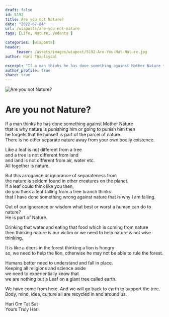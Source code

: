 ```yaml
---
draft: false
id: 5192 
title: Are you not Nature?
date: "2022-07-04"
url: /wiaposts/are-you-not-nature
tags: [Life, Nature, Vedanta ]    

categories: [wiaposts] 
header:
     teaser: /assets/images/wiapost/5192-Are-You-Not-Nature.jpg
author: Hari Thapliyaal 

excerpt: "If a man thinks he has done something against Mother Nature that is why nature is punishing him or going to punish him then he forgets that he himself is part of the parcel of nature. There is no other"
author_profile: true 
share: true 
---
```

![Are you not Nature?](/assets/images/wiapost/5192-Are-You-Not-Nature.jpg)     
   
# Are you not Nature?   
   
If a man thinks he has done something against Mother Nature     
that is why nature is punishing him or going to punish him then     
he forgets that he himself is part of the parcel of nature.     
There is no other separate nature away from your own bodily existence.    
     
Like a leaf is not different from a tree     
and a tree is not different from land     
and land is not different from air, water etc.     
All together is nature.     
    
But this arrogance or ignorance of separateness from     
the nature is seldom found in other creatures on the planet.     
If a leaf could think like you then,     
do you think a leaf falling from a tree branch thinks     
that I have done something wrong against nature that is why I am falling.     
     
Out of our ignorance or wisdom what best or worst a human can do to nature?     
He is part of Nature.     
     
Drinking that water and eating that food which is coming from nature     
then thinking nature is our victim or we need to help nature is not wise thinking.     
    
It is like a deers in the forest thinking a lion is hungry     
so, we need to help the lion, otherwise he may not be able to rule the forest.     
    
Humans better need to understand and fall in place.     
Keeping all religions and science aside     
we need to experientially know that     
we are nothing but a Leaf on a giant tree called earth.     
    
We have come from here. And we will go back to earth to support the tree.     
Body, mind, idea, culture all are recycled in and around us.     
    
Hari Om Tat Sat     
Yours Truly Hari    
